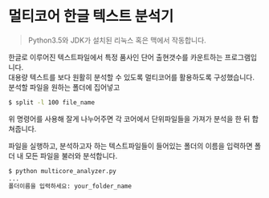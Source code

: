# 멀티코어 한글 텍스트 분석기

> Python3.5와 JDK가 설치된 리눅스 혹은 맥에서 작동합니다.

한글로 이루어진 텍스트파일에서 특정 품사인 단어 출현갯수를 카운트하는 프로그램입니다.  
대용량 텍스트를 보다 원활히 분석할 수 있도록 멀티코어를 활용하도록 구성했습니다.  
분석할 파일을 원하는 폴더에 집어넣고

```bash
$ split -l 100 file_name
```

위 명령어를 사용해 잘게 나누어주면 각 코어에서 단위파일들을 가져가 분석을 한 뒤 합쳐줍니다.

파일을 실행하고, 분석하고자 하는 텍스트파일들이 들어있는 폴더의 이름을 입력하면 폴더 내 모든 파일을 불러와 분석합니다.
```bash
$ python multicore_analyzer.py
...
폴더이름을 입력하세요: your_folder_name
```
